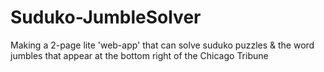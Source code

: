 # Suduko-JumbleSolver
Making a 2-page lite 'web-app' that can solve suduko puzzles &amp; the word jumbles that appear at the bottom right of the Chicago Tribune
